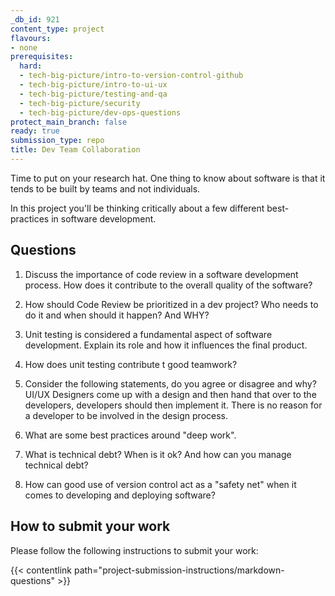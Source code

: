 ```yaml
---
_db_id: 921
content_type: project
flavours:
- none
prerequisites:
  hard:
  - tech-big-picture/intro-to-version-control-github
  - tech-big-picture/intro-to-ui-ux
  - tech-big-picture/testing-and-qa
  - tech-big-picture/security
  - tech-big-picture/dev-ops-questions
protect_main_branch: false
ready: true
submission_type: repo
title: Dev Team Collaboration
---
```


Time to put on your research hat. One thing to know about software is that it tends to be built by teams and not individuals. 

In this project you'll be thinking critically about a few different best-practices in software development.

## Questions

1. Discuss the importance of code review in a software development process. How does it contribute to the overall quality of the software?

2. How should Code Review be prioritized in a dev project? Who needs to do it and when should it happen? And WHY? 

3. Unit testing is considered a fundamental aspect of software development. Explain its role and how it influences the final product.

4. How does unit testing contribute t good teamwork?

5. Consider the following statements, do you agree or disagree and why? UI/UX Designers come up with a design and then hand that over to the developers, developers should then implement it. There is no reason for a developer to be involved in the design process.

6. What are some best practices around "deep work".

7. What is technical debt? When is it ok? And how can you manage technical debt?

8. How can good use of version control act as a "safety net" when it comes to developing and deploying software?

## How to submit your work

Please follow the following instructions to submit your work:

{{< contentlink path="project-submission-instructions/markdown-questions" >}}